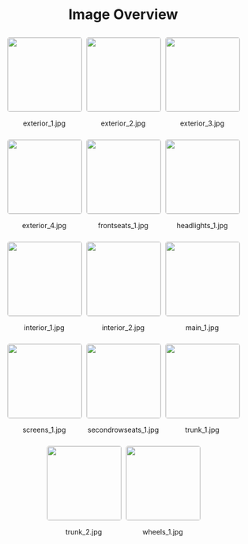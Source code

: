 <style>
    .image-gallery {
        display: flex;
        flex-wrap: wrap;
        gap: 10px;
        justify-content: center;
        padding: 10px;
    }
    .image-gallery img {
        width: 150px;
        height: auto;
        border: 1px solid #ddd;
        border-radius: 5px;
    }
    .image-gallery div {
        flex: 1 1 calc(33.333% - 20px); /* Three images per row on large screens */
        max-width: 150px;
        text-align: center;
    }
    @media (max-width: 768px) {
        .image-gallery div {
            flex: 1 1 calc(50% - 20px); /* Two images per row on medium screens */
        }
    }
    @media (max-width: 480px) {
        .image-gallery div {
            flex: 1 1 100%; /* One image per row on small screens */
        }
    }
</style>
<h1 style ="text-align: center;"> Image Overview </h1> <div class="image-gallery">
<div>
<img src="https://media.evkx.net/multimedia/models/porsche/taycan/taycan_turbo_sport_turismo_gen1/exterior_1_st.jpg">
<p>exterior_1.jpg</p>
</div>
<div>
<img src="https://media.evkx.net/multimedia/models/porsche/taycan/taycan_turbo_sport_turismo_gen1/exterior_2_st.jpg">
<p>exterior_2.jpg</p>
</div>
<div>
<img src="https://media.evkx.net/multimedia/models/porsche/taycan/taycan_turbo_sport_turismo_gen1/exterior_3_st.jpg">
<p>exterior_3.jpg</p>
</div>
<div>
<img src="https://media.evkx.net/multimedia/models/porsche/taycan/taycan_turbo_sport_turismo_gen1/exterior_4_st.jpg">
<p>exterior_4.jpg</p>
</div>
<div>
<img src="https://media.evkx.net/multimedia/models/porsche/taycan/taycan_turbo_sport_turismo_gen1/frontseats_1_st.jpg">
<p>frontseats_1.jpg</p>
</div>
<div>
<img src="https://media.evkx.net/multimedia/models/porsche/taycan/taycan_turbo_sport_turismo_gen1/headlights_1_st.jpg">
<p>headlights_1.jpg</p>
</div>
<div>
<img src="https://media.evkx.net/multimedia/models/porsche/taycan/taycan_turbo_sport_turismo_gen1/interior_1_st.jpg">
<p>interior_1.jpg</p>
</div>
<div>
<img src="https://media.evkx.net/multimedia/models/porsche/taycan/taycan_turbo_sport_turismo_gen1/interior_2_st.jpg">
<p>interior_2.jpg</p>
</div>
<div>
<img src="https://media.evkx.net/multimedia/models/porsche/taycan/taycan_turbo_sport_turismo_gen1/main_1_st.jpg">
<p>main_1.jpg</p>
</div>
<div>
<img src="https://media.evkx.net/multimedia/models/porsche/taycan/taycan_turbo_sport_turismo_gen1/screens_1_st.jpg">
<p>screens_1.jpg</p>
</div>
<div>
<img src="https://media.evkx.net/multimedia/models/porsche/taycan/taycan_turbo_sport_turismo_gen1/secondrowseats_1_st.jpg">
<p>secondrowseats_1.jpg</p>
</div>
<div>
<img src="https://media.evkx.net/multimedia/models/porsche/taycan/taycan_turbo_sport_turismo_gen1/trunk_1_st.jpg">
<p>trunk_1.jpg</p>
</div>
<div>
<img src="https://media.evkx.net/multimedia/models/porsche/taycan/taycan_turbo_sport_turismo_gen1/trunk_2_st.jpg">
<p>trunk_2.jpg</p>
</div>
<div>
<img src="https://media.evkx.net/multimedia/models/porsche/taycan/taycan_turbo_sport_turismo_gen1/wheels_1_st.jpg">
<p>wheels_1.jpg</p>
</div>
</div>
